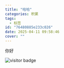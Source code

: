 ```yaml
---
title: "哈哈"
categories: 积累
tags:
  - 标签
id: "76480885e233c026"
date: 2025-04-11 09:58:46
cover: ""
---
```


你好


![visitor badge](https://visitor-badge.laobi.icu/badge?page_id=Nicholas003.blog.76480885e233c026&format=true)

